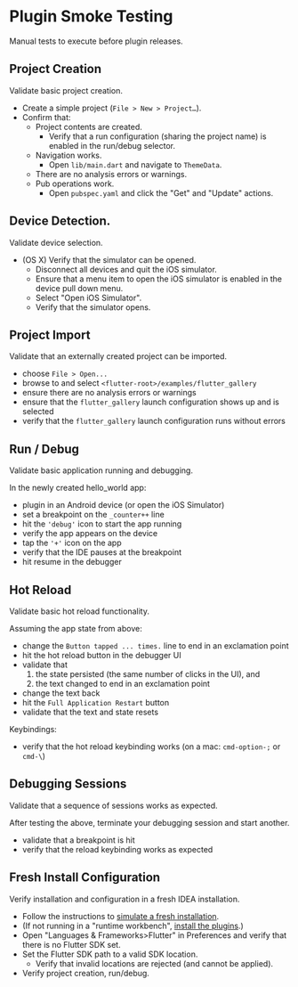 # Plugin Smoke Testing

Manual tests to execute before plugin releases.

## Project Creation

Validate basic project creation.

* Create a simple project (`File > New > Project…`).
* Confirm that:
  * Project contents are created.
    * Verify that a run configuration (sharing the project name) is enabled in the run/debug selector.
  * Navigation works.
    * Open `lib/main.dart` and navigate to `ThemeData`.
  * There are no analysis errors or warnings.
  * Pub operations work.
    * Open `pubspec.yaml` and click the "Get" and "Update" actions.

## Device Detection.

Validate device selection.

* (OS X) Verify that the simulator can be opened.
  * Disconnect all devices and quit the iOS simulator.
  * Ensure that a menu item to open the iOS simulator is enabled in the device pull down menu.
  * Select "Open iOS Simulator".
  * Verify that the simulator opens.

## Project Import

Validate that an externally created project can be imported.

* choose `File > Open...`
* browse to and select `<flutter-root>/examples/flutter_gallery`
* ensure there are no analysis errors or warnings
* ensure that the `flutter_gallery` launch configuration shows up and is selected
* verify that the `flutter_gallery` launch configuration runs without errors

## Run / Debug

Validate basic application running and debugging.

In the newly created hello_world app:
* plugin in an Android device (or open the iOS Simulator)
* set a breakpoint on the `_counter++` line
* hit the `'debug'` icon to start the app running
* verify the app appears on the device
* tap the `'+'` icon on the app
* verify that the IDE pauses at the breakpoint
* hit resume in the debugger

## Hot Reload

Validate basic hot reload functionality.

Assuming the app state from above:
* change the `Button tapped ... times.` line to end in an exclamation point
* hit the hot reload button in the debugger UI
* validate that
  1) the state persisted (the same number of clicks in the UI), and
  2) the text changed to end in an exclamation point
* change the text back
* hit the `Full Application Restart` button
* validate that the text and state resets

Keybindings:
* verify that the hot reload keybinding works (on a mac: `cmd-option-;` or `cmd-\`)

## Debugging Sessions

Validate that a sequence of sessions works as expected.

After testing the above, terminate your debugging session and start another.
* validate that a breakpoint is hit
* verify that the reload keybinding works as expected

## Fresh Install Configuration

Verify installation and configuration in a fresh IDEA installation.

* Follow the instructions to [simulate a fresh installation](https://github.com/flutter/flutter-intellij/wiki/Development#simulating-a-fresh-install).
* (If not running in a "runtime workbench", [install the plugins](https://flutter.io/setup/#install-the-plugins).)
* Open "Languages & Frameworks>Flutter" in Preferences and verify that there is no Flutter SDK set.
* Set the Flutter SDK path to a valid SDK location.
  * Verify that invalid locations are rejected (and cannot be applied).
* Verify project creation, run/debug.

